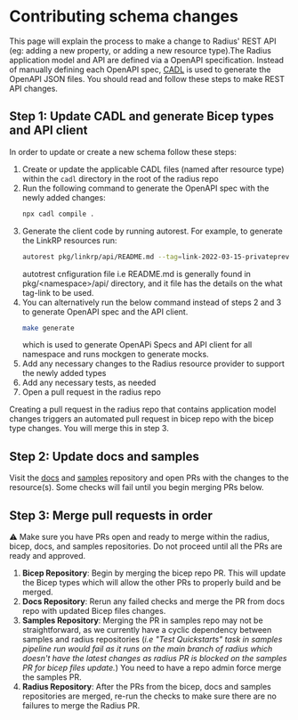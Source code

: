 # Contributing schema changes

This page will explain the process to make a change to Radius' REST API (eg: adding a new property, or adding a new resource type).The Radius application model and API are defined via a OpenAPI specification. Instead of manually defining each OpenAPI spec, [CADL](https://microsoft.github.io/typespec/) is used to generate the OpenAPI JSON files. You should read and follow these steps to make REST API changes.

## Step 1: Update CADL and generate Bicep types and API client

In order to update or create a new schema follow these steps:
1. Create or update the applicable CADL files (named after resource type) within the `cadl` directory in the root of the radius repo
2. Run the following command to generate the OpenAPI spec with the newly added changes:
    ```bash  
    npx cadl compile .
    ```
3. Generate the client code by running autorest. For example, to generate the LinkRP resources run:
    ```bash 
    autorest pkg/linkrp/api/README.md --tag=link-2022-03-15-privatepreview
    ```    
    autotrest cnfiguration file i.e README.md is generally found in pkg/\<namespace\>/api/ directory, and it file has the details on the what tag-link to be used.
4. You can alternatively run the below command instead of steps 2 and 3 to generate OpenAPI spec and the API client.
    ```bash  
    make generate
    ```
    which is used to generate OpenAPi Specs and API client for all namespace and runs mockgen to generate mocks.
5. Add any necessary changes to the Radius resource provider to support the newly added types
6. Add any necessary tests, as needed
7. Open a pull request in the radius repo

Creating a pull request in the radius repo that contains application model changes triggers an automated pull request in bicep repo with the bicep type changes. You will merge this in step 3.

## Step 2: Update docs and samples

Visit the [docs](https://github.com/project-radius/docs/) and [samples](https://github.com/project-radius/samples/) repository and open PRs with the changes to the resource(s). Some checks will fail until you begin merging PRs below.

## Step 3: Merge pull requests in order
⚠️ Make sure you have PRs open and ready to merge within the radius, bicep, docs, and samples repositories. Do not proceed until all the PRs are ready and approved.
1. **Bicep Repository**: Begin by merging the bicep repo PR. This will update the Bicep types which will allow the other PRs to properly build and be merged.
2. **Docs Repository**: Rerun any failed checks and merge the PR from docs repo with updated Bicep files changes.
3. **Samples Repository**: Merging the PR in samples repo may not be straightforward, as we currently have a cyclic dependency between samples and radius repositories (_i.e "Test Quickstarts" task in samples pipeline run would fail as it runs on the main branch of radius which doesn't have the latest changes as radius PR is blocked on the samples PR for bicep files update._) You need to have a repo admin force merge the samples PR.
4. **Radius Repository**: After the PRs from the bicep, docs and samples repositories are merged, re-run the checks to make sure there are no failures to merge the Radius PR.